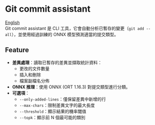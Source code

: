 # Git commit assistant  
[English](README.md)  
Git commit assistant 是 CLI 工具，它會自動分析已暫存的變更（`git add --all`），並使用經過訓練的 ONNX 模型預測適當的提交類型。  

## Feature  

* **差異處理**：讀取已暫存的差異並擷取統計資料：  
    * 更改的文件數量  
    * 插入和刪除  
    * 檔案副檔名分佈  
* **ONNX 推理**：使用 ONNX (ORT 1.16.3) 對提交類型進行分類。  
* **可選項**：  
    * `--only-added-lines`：僅保留差異中新增的行  
    * `--max-chars`：限制差異文字的最大長度  
    * `--threshold`：顯示結果的機率閾值  
    * `--topk`：顯示前 N 個最可能的類別  